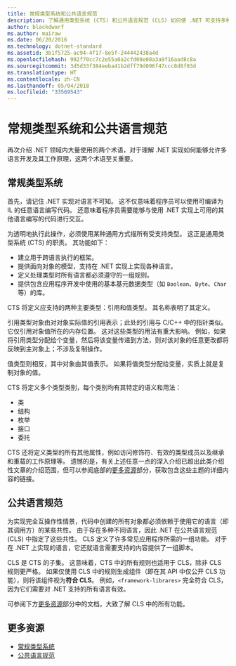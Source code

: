 ```yaml
---
title: 常规类型系统和公共语言规范
description: 了解通用类型系统 (CTS) 和公共语言规范 (CLS) 如何使 .NET 可支持多种语言。
author: blackdwarf
ms.author: mairaw
ms.date: 06/20/2016
ms.technology: dotnet-standard
ms.assetid: 3b1f5725-ac94-4f17-8e5f-244442438a4d
ms.openlocfilehash: 992f70cc7c2e55a0a2cfd08e08a3a9f16aad8c8a
ms.sourcegitcommit: 3d5d33f384eeba41b2dff79d096f47ccc8d8f03d
ms.translationtype: HT
ms.contentlocale: zh-CN
ms.lasthandoff: 05/04/2018
ms.locfileid: "33569543"
---
```

# <a name="common-type-system--common-language-specification"></a>常规类型系统和公共语言规范

再次介绍 .NET 领域内大量使用的两个术语，对于理解 .NET 实现如何能够允许多语言开发及其工作原理，这两个术语至关重要。

## <a name="common-type-system"></a>常规类型系统

首先，请记住 .NET 实现对语言不可知。 这不仅意味着程序员可以使用可编译为 IL 的任意语言编写代码。 还意味着程序员需要能够与使用 .NET 实现上可用的其他语言编写的代码进行交互。

为透明地执行此操作，必须使用某种通用方式描所有受支持类型。 这正是通用类型系统 (CTS) 的职责。 其功能如下：

*   建立用于跨语言执行的框架。
*   提供面向对象的模型，支持在 .NET 实现上实现各种语言。
*   定义处理类型时所有语言都必须遵守的一组规则。
*   提供包含应用程序开发中使用的基本基元数据类型（如 `Boolean`、`Byte`、`Char` 等）的库。

CTS 将定义应支持的两种主要类型：引用和值类型。 其名称表明了其定义。

引用类型对象由对对象实际值的引用表示；此处的引用与 C/C++ 中的指针类似。 它仅引用对象值所在的内存位置。 这对这些类型的用法有重大影响。 例如，如果将引用类型分配给个变量，然后将该变量传递到方法，则对该对象的任意更改都将反映到主对象上；不涉及复制操作。

值类型则相反，其中对象由其值表示。 如果将值类型分配给变量，实质上就是复制对象的值。

CTS 将定义多个类型类别，每个类别均有其特定的语义和用法：

*   类
*   结构
*   枚举
*   接口
*   委托

CTS 还将定义类型的所有其他属性，例如访问修饰符、有效的类型成员以及继承和重载的工作原理等。 遗憾的是，有关上述任意一点的深入介绍已超出此类介绍性文章的介绍范围，但可以参阅底部的[更多资源](#more-resources)部分，获取包含这些主题的详细内容的链接。

## <a name="common-language-specification"></a>公共语言规范

为实现完全互操作性情景，代码中创建的所有对象都必须依赖于使用它的语言（即其调用方）的某些共性。 由于存在多种不同语言，因此 .NET 在公共语言规范 (CLS) 中指定了这些共性。 CLS 定义了许多常见应用程序所需的一组功能。 对于在 .NET 上实现的语言，它还就语言需要支持的内容提供了一组脚本。

CLS 是 CTS 的子集。 这意味着，CTS 中的所有规则也适用于 CLS，除非 CLS 规则更严格。 如果仅使用 CLS 中的规则生成组件（即在其 API 中仅公开 CLS 功能），则将该组件视为**符合 CLS**。 例如，`<framework-librares>` 完全符合 CLS，因为它们需要对 .NET 支持的所有语言有效。

可参阅下方[更多资源](#more-resources)部分中的文档，大致了解 CLS 中的所有功能。

## <a name="more-resources"></a>更多资源

*   [常规类型系统](./base-types/common-type-system.md)
*   [公共语言规范](language-independence-and-language-independent-components.md)
